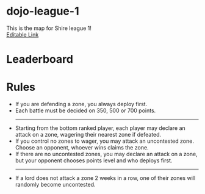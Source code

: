 # dojo-league-1

This is the map for Shire league 1! <br /><a href="https://ptcee.github.io/shiresbg/">Editable Link</a>


# Leaderboard



# Rules
<ul>
<li>If you are defending a zone, you always deploy first.</li>
<li>Each battle must be decided on 350, 500 or 700 points.</li>
<hr />
<li>Starting from the bottom ranked player, each player may declare an attack on a zone, wagering their nearest zone if defeated.</li>
<li>If you control no zones to wager, you may attack an uncontested zone. Choose an opponent, whoever wins claims the zone.</li>
<li>If there are no uncontested zones, you may declare an attack on a zone, but your opponent chooses points level and who deploys first.</li>
<hr />
<li>If a lord does not attack a zone 2 weeks in a row, one of their zones will randomly become uncontested.</li>
</ul>
